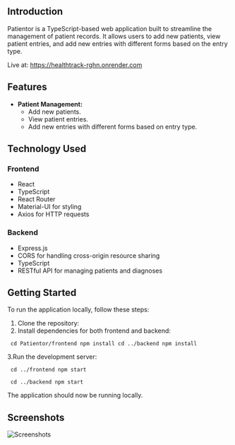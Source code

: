 ## Introduction

Patientor is a TypeScript-based web application built to streamline the management of patient records. It allows users to add new patients, view patient entries, and add new entries with different forms based on the entry type. 

Live at: https://healthtrack-rghn.onrender.com

## Features

- **Patient Management:**
  - Add new patients.
  - View patient entries.
  - Add new entries with different forms based on entry type.

## Technology Used

### Frontend

- React
- TypeScript
- React Router
- Material-UI for styling
- Axios for HTTP requests

### Backend

- Express.js
- CORS for handling cross-origin resource sharing
- TypeScript
- RESTful API for managing patients and diagnoses

## Getting Started

To run the application locally, follow these steps:

1. Clone the repository:
2. Install dependencies for both frontend and backend:

`
cd Patientor/frontend
npm install
cd ../backend
npm install`


3.Run the development server:

`
cd ../frontend
npm start`

`
cd ../backend
npm start`

The application should now be running locally. 

## Screenshots

![Screenshots](https://res.cloudinary.com/dxnmrthvk/image/upload/v1705155634/patientor/homepage_mapqyt.png)
